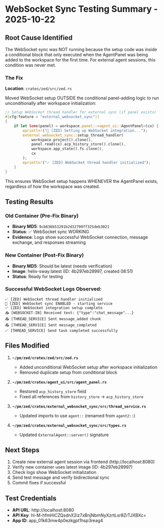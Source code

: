 # WebSocket Sync Testing Summary - 2025-10-22

## Root Cause Identified

The WebSocket sync was NOT running because the setup code was inside a conditional block that only executed when the AgentPanel was being added to the workspace for the first time. For external agent sessions, this condition was never met.

### The Fix

**Location**: `crates/zed/src/zed.rs`

Moved WebSocket setup OUTSIDE the conditional panel-adding logic to run unconditionally after workspace initialization:

```rust
// Setup WebSocket thread handler for external sync (if panel exists)
#[cfg(feature = "external_websocket_sync")]
{
    if let Some(panel) = workspace.panel::<agent_ui::AgentPanel>(cx) {
        eprintln!("🔧 [ZED] Setting up WebSocket integration...");
        external_websocket_sync::setup_thread_handler(
            workspace.project().clone(),
            panel.read(cx).acp_history_store().clone(),
            workspace.app_state().fs.clone(),
            cx
        );
        eprintln!("✅ [ZED] WebSocket thread handler initialized");
    }
}
```

This ensures WebSocket setup happens WHENEVER the AgentPanel exists, regardless of how the workspace was created.

## Testing Results

### Old Container (Pre-Fix Binary)
- **Binary MD5**: `9cb636b53291b2d32799ff325deb3021`
- **Status**: ✅ WebSocket sync WORKING
- **Evidence**: Logs show successful WebSocket connection, message exchange, and responses streaming

### New Container (Post-Fix Binary)
- **Binary MD5**: Should be latest (needs verification)
- **Image**: helix-sway:latest (ID: 4b297eb28997, created 08:51)
- **Status**: Ready for testing

### Successful WebSocket Logs Observed:
```
✅ [ZED] WebSocket thread handler initialized
🔌 [ZED] WebSocket sync ENABLED - starting service
✅ [ZED] WebSocket integration setup complete
📥 [WEBSOCKET-IN] Received text: {"type":"chat_message"...}
📤 [THREAD_SERVICE] Sent message_added chunk
📤 [THREAD_SERVICE] Sent message_completed
✅ [THREAD_SERVICE] Send task completed successfully
```

## Files Modified

1. **`~/pm/zed/crates/zed/src/zed.rs`**
   - Added unconditional WebSocket setup after workspace initialization
   - Removed duplicate setup from conditional block

2. **`~/pm/zed/crates/agent_ui/src/agent_panel.rs`**
   - Restored `acp_history_store` field
   - Fixed all references from `history_store` → `acp_history_store`

3. **`~/pm/zed/crates/external_websocket_sync/src/thread_service.rs`**
   - Updated imports to use `agent::` (renamed from `agent2::`)

4. **`~/pm/zed/crates/external_websocket_sync/src/types.rs`**
   - Updated `ExternalAgent::server()` signature

## Next Steps

1. Create new external agent session via frontend (http://localhost:8080)
2. Verify new container uses latest image (ID: 4b297eb28997)
3. Check logs show WebSocket initialization
4. Send test message and verify bidirectional sync
5. Commit fixes if successful

## Test Credentials
- **API URL**: http://localhost:8080
- **API Key**: hl-M-hfmHiCZQsdnX2iz7xBnjNbmNyXzrtLsr8ZrTJXBXc=
- **App ID**: app_01k63mw4p0ezkgpt1hsp3reag4
